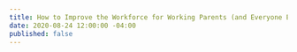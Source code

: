 ```yaml
---
title: How to Improve the Workforce for Working Parents (and Everyone Else, too)
date: 2020-08-24 12:00:00 -04:00
published: false
---
```


